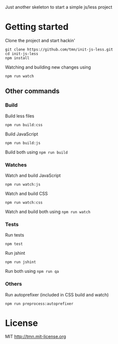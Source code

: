 Just another skeleton to start a simple js/less project

# Getting started

Clone the project and start hackin' 

    git clone https://github.com/tmn/init-js-less.git
    cd init-js-less
    npm install

Watching and building new changes using

    npm run watch

## Other commands


### Build

Build less files

    npm run build:css

Build JavaScript

    npm run build:js

Build both using `npm run build`


### Watches

Watch and build JavaScript

    npm run watch:js

Watch and build CSS

    npm run watch:css

Watch and build both using `npm run watch`


### Tests

Run tests

    npm test

Run jshint

    npm run jshint

Run both using `npm run qa`



### Others

Run autoprefixer (included in CSS build and watch)

    npm run preprocess:autoprefixer




# License

MIT http://tmn.mit-license.org
